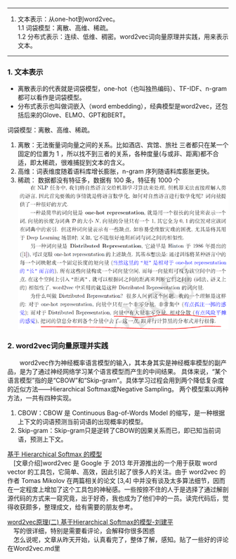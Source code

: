 ****
1. 文本表示：从one-hot到word2vec。   
1.1 词袋模型：离散、高维、稀疏。   
1.2 分布式表示：连续、低维、稠密。word2vec词向量原理并实践，用来表示文本。   
****    
### 1. 文本表示   
* 离散表示的代表就是词袋模型，one-hot（也叫独热编码）、TF-IDF、n-gram都可以看作是词袋模型。   
* 分布式表示也叫做词嵌入（word embedding），经典模型是word2vec，还包括后来的Glove、ELMO、GPT和BERT。   
  
词袋模型：离散、高维、稀疏。    
1. 离散：无法衡量词向量之间的关系。比如酒店、宾馆、旅社 三者都只在某一个固定的位置为 1 ，所以找不到三者的关系，各种度量(与或非、距离)都不合适，即太稀疏，很难捕捉到文本的含义。   
2. 高维：词表维度随着语料库增长膨胀，n-gram 序列随语料库膨胀更快。   
3. 稀疏： 数据都没有特征多，数据有 100 条，特征有 1000 个   
![词向量](./images/词向量.png)   
### 2. word2vec词向量原理并实践   
&emsp;&emsp;word2vec作为神经概率语言模型的输入，其本身其实是神经概率模型的副产品，是为了通过神经网络学习某个语言模型而产生的中间结果。
具体来说，“某个语言模型”指的是“CBOW”和“Skip-gram”。具体学习过程会用到两个降低复杂度的近似方法——Hierarchical Softmax或Negative Sampling。
两个模型乘以两种方法，一共有四种实现。   
1. CBOW：CBOW 是 Continuous Bag-of-Words Model 的缩写，是一种根据上下文的词语预测当前词语的出现概率的模型。
2. Skip-gram：Skip-gram只是逆转了CBOW的因果关系而已，即已知当前词语，预测上下文。     

[基于 Hierarchical Softmax 的模型](https://blog.csdn.net/itplus/article/details/37969817)   
&emsp;[文章介绍]word2vec 是 Google 于 2013 年开源推出的一个用于获取 word vector 的工具包，它简单、高效，因此引起了很多人的关注。由于 word2vec 的作者 Tomas Mikolov 在两篇相关的论文 [3,4] 中并没有谈及太多算法细节，因而在一定程度上增加了这个工具包的神秘感。一些按捺不住的人于是选择了通过解剖源代码的方式来一窥究竟，出于好奇，我也成为了他们中的一员。读完代码后，觉得收获颇多，整理成文，给有需要的朋友参考。     
   
[word2vec原理(二) 基于Hierarchical Softmax的模型-刘建平](http://www.cnblogs.com/pinard/p/7243513.html#!comments)   
&emsp;写的很详细，特别是需要看评论，会解释你很多困惑   
&emsp;怎么说呢，文章从昨天开始，认真看完了，整体了解，感知。贴了一些好的评论在Word2vec.md里    
